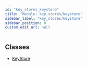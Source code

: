 ```yaml
---
id: "key_stores_keystore"
title: "Module: key_stores/keystore"
sidebar_label: "key_stores/keystore"
sidebar_position: 0
custom_edit_url: null
---
```


## Classes

- [KeyStore](../classes/key_stores_keystore.KeyStore.md)
